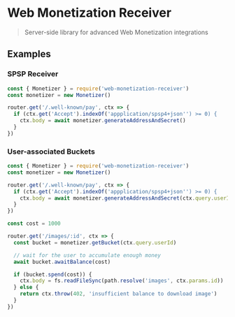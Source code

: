 # Web Monetization Receiver
> Server-side library for advanced Web Monetization integrations

## Examples

### SPSP Receiver

```js
const { Monetizer } = require('web-monetization-receiver')
const monetizer = new Monetizer()

router.get('/.well-known/pay', ctx => {
  if (ctx.get('Accept').indexOf('appplication/spsp4+json'') >= 0) {
    ctx.body = await monetizer.generateAddressAndSecret()
  }
})
```

### User-associated Buckets

```js
const { Monetizer } = require('web-monetization-receiver')
const monetizer = new Monetizer()

router.get('/.well-known/pay', ctx => {
  if (ctx.get('Accept').indexOf('appplication/spsp4+json'') >= 0) {
    ctx.body = await monetizer.generateAddressAndSecret(ctx.query.userId)
  }
})

const cost = 1000

router.get('/images/:id', ctx => {
  const bucket = monetizer.getBucket(ctx.query.userId)

  // wait for the user to accumulate enough money
  await bucket.awaitBalance(cost)

  if (bucket.spend(cost)) {
    ctx.body = fs.readFileSync(path.resolve('images', ctx.params.id))
  } else {
    return ctx.throw(402, 'insufficient balance to download image')
  }
})
```
